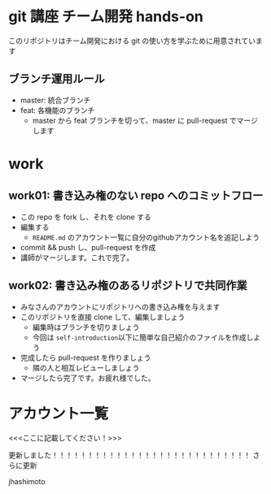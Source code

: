 # git 講座 チーム開発 hands-on

このリポジトリはチーム開発における git の使い方を学ぶために用意されています

## ブランチ運用ルール

- master: 統合ブランチ
- feat: 各機能のブランチ
  - master から feat ブランチを切って、master に pull-request でマージします

# work

## work01: 書き込み権のない repo へのコミットフロー

- この repo を fork し、それを clone する
- 編集する
  - `README.md` のアカウント一覧に自分のgithubアカウント名を追記しよう
- commit && push し、pull-request を作成
- 講師がマージします。これで完了。

## work02: 書き込み権のあるリポジトリで共同作業

- みなさんのアカウントにリポジトリへの書き込み権を与えます
- このリポジトリを直接 clone して、編集しましょう
  - 編集時はブランチを切りましょう
  - 今回は `self-introduction`以下に簡単な自己紹介のファイルを作成しよう
- 完成したら pull-request を作りましょう
  - 隣の人と相互レビューしましょう
- マージしたら完了です。お疲れ様でした。


# アカウント一覧
<<<ここに記載してください！>>>





更新しました！！！！！！！！！！！！！！！！！！！！！！！！！！！！
さらに更新

jhashimoto
